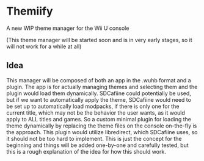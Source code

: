 # Themiify
A new WIP theme manager for the Wii U console

(This theme manager will be started soon and is in very early stages, so it will not work for a while at all)

## Idea
This manager will be composed of both an app in the .wuhb format and a plugin. The app is for actually managing themes and selecting them and the plugin would load them dynamically. SDCafiine could potentially be used, but if we want to automatically apply the theme, SDCafiine would need to be set up to automatically load modpacks, if there is only one for the current title, which may not be the behavior the user wants, as it would apply to ALL titles and games. So a custom minimal plugin for loading the theme dynamically by replacing the theme files on the console on-the-fly is the approach. This plugin would utilize libredirect, which SDCafiine uses, so it should not be too hard to implement. This is just the concept for the beginning and things will be added one-by-one and carefully tested, but this is a rough explanation of the idea for how this should work.
